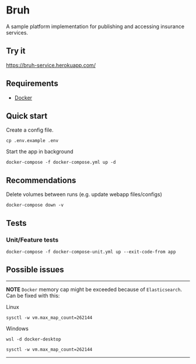 # Bruh
A sample platform implementation for publishing and accessing insurance services.  

## Try it
https://bruh-service.herokuapp.com/

## Requirements
- [Docker](https://www.docker.com/)

## Quick start
Create a config file.
```shell
cp .env.example .env
```
Start the app in background
```shell
docker-compose -f docker-compose.yml up -d
```

## Recommendations
Delete volumes between runs (e.g. update webapp files/configs)
```shell
docker-compose down -v
```

## Tests
### Unit/Feature tests
```shell
docker-compose -f docker-compose-unit.yml up --exit-code-from app
```

## Possible issues

---
**NOTE**    `Docker` memory cap might be exceeded because of `Elasticsearch`.
Can be fixed with this:

Linux
```shell
sysctl -w vm.max_map_count=262144
```

Windows
```shell
wsl -d docker-desktop
```
```shell
sysctl -w vm.max_map_count=262144
```
---

